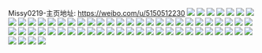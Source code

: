 Missy0219-主页地址: https://weibo.com/u/5150512230 
![](https://wx4.sinaimg.cn/mw2000/005Cz1vUly1h9exnyijnyj31sc2dshdt.jpg) 
![](https://wx4.sinaimg.cn/mw2000/005Cz1vUly1h9823r0t2ij31sc2ds7wh.jpg) 
![](https://wx4.sinaimg.cn/mw2000/005Cz1vUly1h9823suwhxj31sc2dsb29.jpg) 
![](https://wx4.sinaimg.cn/mw2000/005Cz1vUly1h90veevtapj30u014m13k.jpg) 
![](https://wx4.sinaimg.cn/mw2000/005Cz1vUly1h90vee1cpyj30u0140te8.jpg) 
![](https://wx4.sinaimg.cn/mw2000/005Cz1vUly1h8okeobf4qj328w3144qr.jpg) 
![](https://wx4.sinaimg.cn/mw2000/005Cz1vUly1h8okeq29qtj32aw3317wj.jpg) 
![](https://wx4.sinaimg.cn/mw2000/005Cz1vUly1h8oken2wttj32c035fhdv.jpg) 
![](https://wx4.sinaimg.cn/mw2000/005Cz1vUly1h8okeriwthj329o30me83.jpg) 
![](https://wx4.sinaimg.cn/mw2000/005Cz1vUly1h8okesyul6j32c0363qv7.jpg) 
![](https://wx4.sinaimg.cn/mw2000/005Cz1vUly1h8okevln0dj32962zob2b.jpg) 
![](https://wx4.sinaimg.cn/mw2000/005Cz1vUly1h8okez560ej328e2za7wj.jpg) 
![](https://wx4.sinaimg.cn/mw2000/005Cz1vUly1h8bf456pskj30u0140qb4.jpg) 
![](https://wx4.sinaimg.cn/mw2000/005Cz1vUly1h8aca993wbj30u0140q9i.jpg) 
![](https://wx4.sinaimg.cn/mw2000/005Cz1vUly1h8acaerfzoj30u0140grc.jpg) 
![](https://wx4.sinaimg.cn/mw2000/005Cz1vUly1h84p93qfvuj32512v7x6p.jpg) 
![](https://wx4.sinaimg.cn/mw2000/005Cz1vUly1h84p966gokj31ru2e9qv5.jpg) 
![](https://wx4.sinaimg.cn/mw2000/005Cz1vUly1h84p983iqdj31r82cku0x.jpg) 
![](https://wx4.sinaimg.cn/mw2000/005Cz1vUly1h84p9ax53cj32882yy7wi.jpg) 
![](https://wx4.sinaimg.cn/mw2000/005Cz1vUly1h84p8yigcdj33112do4qr.jpg) 
![](https://wx4.sinaimg.cn/mw2000/005Cz1vUly1h84p8uxduij32062uuqv5.jpg) 
![](https://wx4.sinaimg.cn/mw2000/005Cz1vUly1h84p903zm8j321s2qdu0x.jpg) 
![](https://wx4.sinaimg.cn/mw2000/005Cz1vUly1h7rzv8k6mhj328c2z47wi.jpg) 
![](https://wx4.sinaimg.cn/mw2000/005Cz1vUly1h7rzv9kylaj328z2zzb2a.jpg) 
![](https://wx4.sinaimg.cn/mw2000/005Cz1vUly1h7rzvet4avj32c0340npe.jpg) 
![](https://wx4.sinaimg.cn/mw2000/005Cz1vUly1h7rzvb7mm7j329g30le82.jpg) 
![](https://wx4.sinaimg.cn/mw2000/005Cz1vUly1h7rzv765xfj329730ae82.jpg) 
![](https://wx4.sinaimg.cn/mw2000/005Cz1vUly1h7rzvdl98bj32c0340kjm.jpg) 
![](https://wx4.sinaimg.cn/mw2000/005Cz1vUly1h7rzv54zb5j327v2zqb29.jpg) 
![](https://wx4.sinaimg.cn/mw2000/005Cz1vUly1h7rzv5zq47j328g30t7wh.jpg) 
![](https://wx4.sinaimg.cn/mw2000/005Cz1vUly1h7rzvc6pzij32c0340qv5.jpg) 
![](https://wx4.sinaimg.cn/mw2000/005Cz1vUly1h7l3w4sl7wj328j30uu10.jpg) 
![](https://wx4.sinaimg.cn/mw2000/005Cz1vUly1h7l3w6gtjpj32a2329x6r.jpg) 
![](https://wx4.sinaimg.cn/mw2000/005Cz1vUly1h7l3w1qv2ij328i30xqv7.jpg) 
![](https://wx4.sinaimg.cn/mw2000/005Cz1vUly1h7l3w83rrvj329e31lx6r.jpg) 
![](https://wx4.sinaimg.cn/mw2000/005Cz1vUly1h7fhdty6xwj32c0340x6q.jpg) 
![](https://wx4.sinaimg.cn/mw2000/005Cz1vUly1h7fhdlaewlj32c035rhdu.jpg) 
![](https://wx4.sinaimg.cn/mw2000/005Cz1vUly1h7fhdobt1pj32c0340npe.jpg) 
![](https://wx4.sinaimg.cn/mw2000/005Cz1vUly1h7fhdq9gbij32723004qq.jpg) 
![](https://wx4.sinaimg.cn/mw2000/005Cz1vUly1h7fhdjuc6sj32c036ju0y.jpg) 
![](https://wx4.sinaimg.cn/mw2000/005Cz1vUly1h7fhdr7zunj326k2xgx6p.jpg) 
![](https://wx4.sinaimg.cn/mw2000/005Cz1vUly1h7fhdsew8ej32c0340b2a.jpg) 
![](https://wx4.sinaimg.cn/mw2000/005Cz1vUly1h7fhdmlhb4j327g2xy7wi.jpg) 
![](https://wx4.sinaimg.cn/mw2000/005Cz1vUly1h7fhdiks9kj32c03407wi.jpg) 
![](https://wx4.sinaimg.cn/mw2000/005Cz1vUly1h6voju8yehj31sv2fkaio.jpg) 
![](https://wx4.sinaimg.cn/mw2000/005Cz1vUly1h6vojt8ncjj31z12nw1ky.jpg) 
![](https://wx4.sinaimg.cn/mw2000/005Cz1vUly1h6vojva0wqj31xo2ljx6p.jpg) 
![](https://wx4.sinaimg.cn/mw2000/005Cz1vUly1h6vojww2v4j31zo2o01ky.jpg) 
![](https://wx4.sinaimg.cn/mw2000/005Cz1vUly1h6gkskupfmj325q2w41ky.jpg) 
![](https://wx4.sinaimg.cn/mw2000/005Cz1vUly1h6gksm6q8zj326x2x8b2a.jpg) 
![](https://wx4.sinaimg.cn/mw2000/005Cz1vUly1h6gksjqml2j32ai320e82.jpg) 
![](https://wx4.sinaimg.cn/mw2000/005Cz1vUly1h6gksnpqy5j328e3084qq.jpg) 
![](https://wx4.sinaimg.cn/mw2000/005Cz1vUly1h6gksqkgc2j32c0340u0y.jpg) 
![](https://wx4.sinaimg.cn/mw2000/005Cz1vUly1h6gkssgqumj32842yue82.jpg) 
![](https://wx4.sinaimg.cn/mw2000/005Cz1vUly1h5scvc62q9j31sc2ds4qq.jpg) 
![](https://wx4.sinaimg.cn/mw2000/005Cz1vUly1h5jblre6bsj32c0340npe.jpg) 
![](https://wx4.sinaimg.cn/mw2000/005Cz1vUly1h5jblsk88bj327d2xux6p.jpg) 
![](https://wx4.sinaimg.cn/mw2000/005Cz1vUly1h5jblq26o7j322c2r5u0x.jpg) 
![](https://wx4.sinaimg.cn/mw2000/005Cz1vUly1h5jbltxrajj32c0340b2a.jpg) 
![](https://wx4.sinaimg.cn/mw2000/005Cz1vUly1h5jblv6kw5j31z92n04qp.jpg) 
![](https://wx4.sinaimg.cn/mw2000/005Cz1vUly1h5jblwi3k4j32a031c7wi.jpg) 
